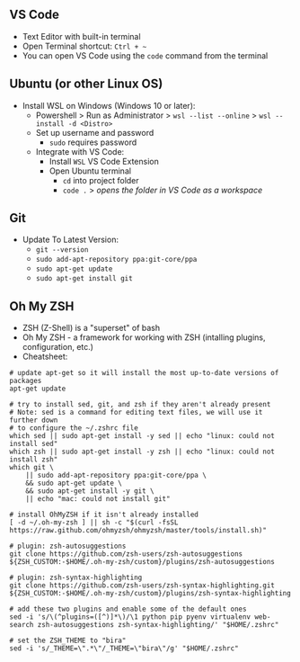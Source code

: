 ## VS Code
  - Text Editor with built-in terminal
  - Open Terminal shortcut: `Ctrl + ~`
  - You can open VS Code using the `code` command from the terminal
  
## Ubuntu (or other Linux OS)
  - Install WSL on Windows (Windows 10 or later):
    - Powershell > Run as Administrator > `wsl --list --online` > `wsl --install -d <Distro>`
    - Set up username and password
      - `sudo` requires password
    - Integrate with VS Code:
      - Install `WSL` VS Code Extension
      - Open Ubuntu terminal
        - `cd` into project folder
        - `code .` > *opens the folder in VS Code as a workspace*
  
## Git
  - Update To Latest Version:
    - `git --version`
    - `sudo add-apt-repository ppa:git-core/ppa` 
    - `sudo apt-get update`
    - `sudo apt-get install git`

## Oh My ZSH
  - ZSH (Z-Shell) is a "superset" of bash
  - Oh My ZSH - a framework for working with ZSH (intalling plugins, configuration, etc.)
  - Cheatsheet:
````shell
# update apt-get so it will install the most up-to-date versions of packages
apt-get update

# try to install sed, git, and zsh if they aren't already present
# Note: sed is a command for editing text files, we will use it further down
# to configure the ~/.zshrc file
which sed || sudo apt-get install -y sed || echo "linux: could not install sed"
which zsh || sudo apt-get install -y zsh || echo "linux: could not install zsh"
which git \
    || sudo add-apt-repository ppa:git-core/ppa \
    && sudo apt-get update \
    && sudo apt-get install -y git \
    || echo "mac: could not install git"

# install OhMyZSH if it isn't already installed
[ -d ~/.oh-my-zsh ] || sh -c "$(curl -fsSL https://raw.github.com/ohmyzsh/ohmyzsh/master/tools/install.sh)"

# plugin: zsh-autosuggestions
git clone https://github.com/zsh-users/zsh-autosuggestions ${ZSH_CUSTOM:-$HOME/.oh-my-zsh/custom}/plugins/zsh-autosuggestions

# plugin: zsh-syntax-highlighting
git clone https://github.com/zsh-users/zsh-syntax-highlighting.git ${ZSH_CUSTOM:-$HOME/.oh-my-zsh/custom}/plugins/zsh-syntax-highlighting

# add these two plugins and enable some of the default ones
sed -i 's/\(^plugins=([^)]*\)/\1 python pip pyenv virtualenv web-search zsh-autosuggestions zsh-syntax-highlighting/' "$HOME/.zshrc"

# set the ZSH_THEME to "bira"
sed -i 's/_THEME=\".*\"/_THEME=\"bira\"/g' "$HOME/.zshrc"

````